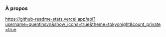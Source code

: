 ### À propos
https://github-readme-stats.vercel.app/api?username=quentinsvn&show_icons=true&theme=tokyonight&count_private=true

